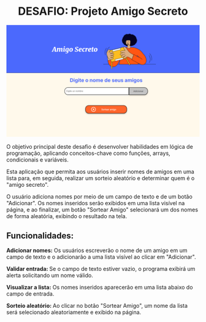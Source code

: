 <h1 align="center"> DESAFIO: Projeto Amigo Secreto </h1>
<img src="https://github.com/facord/OracleOne-Amigo-Secreto/blob/main/2.2.1%20-%20app-amigo.png?raw=true">
<p> O objetivo principal deste desafio é desenvolver habilidades em lógica de programação, aplicando conceitos-chave como funções, arrays, condicionais e variáveis.</p>
<p> Esta aplicação que permita aos usuários inserir nomes de amigos em uma lista para, em seguida, realizar um sorteio aleatório e determinar quem é o "amigo secreto".</p>
<p> O usuário adiciona nomes por meio de um campo de texto e de um botão "Adicionar". Os nomes inseridos serão exibidos em uma lista visível na página, e ao finalizar, um botão "Sortear Amigo" selecionará um dos nomes de forma aleatória, exibindo o resultado na tela. </p>

<h2>Funcionalidades:</h2>
<p><b>Adicionar nomes:</b> Os usuários escreverão o nome de um amigo em um campo de texto e o adicionarão a uma lista visível ao clicar em "Adicionar".</p>

<p><b>Validar entrada: </b>Se o campo de texto estiver vazio, o programa exibirá um alerta solicitando um nome válido.</p>

<p><b>Visualizar a lista:</b> Os nomes inseridos aparecerão em uma lista abaixo do campo de entrada.</p>

<p><b>Sorteio aleatório: </b>Ao clicar no botão "Sortear Amigo", um nome da lista será selecionado aleatoriamente e exibido na página.</p>

